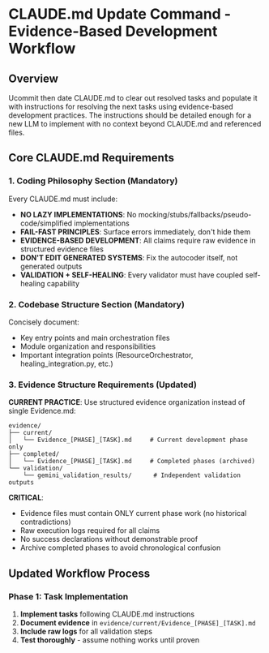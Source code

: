 # CLAUDE.md Update Command - Evidence-Based Development Workflow

## Overview
Ucommit then date CLAUDE.md to clear out resolved tasks and populate it with instructions for resolving the next tasks using evidence-based development practices. The instructions should be detailed enough for a new LLM to implement with no context beyond CLAUDE.md and referenced files.

## Core CLAUDE.md Requirements

### 1. Coding Philosophy Section (Mandatory)
Every CLAUDE.md must include:
- **NO LAZY IMPLEMENTATIONS**: No mocking/stubs/fallbacks/pseudo-code/simplified implementations
- **FAIL-FAST PRINCIPLES**: Surface errors immediately, don't hide them
- **EVIDENCE-BASED DEVELOPMENT**: All claims require raw evidence in structured evidence files
- **DON'T EDIT GENERATED SYSTEMS**: Fix the autocoder itself, not generated outputs
- **VALIDATION + SELF-HEALING**: Every validator must have coupled self-healing capability

### 2. Codebase Structure Section (Mandatory)  
Concisely document:
- Key entry points and main orchestration files
- Module organization and responsibilities
- Important integration points (ResourceOrchestrator, healing_integration.py, etc.)

### 3. Evidence Structure Requirements (Updated)
**CURRENT PRACTICE**: Use structured evidence organization instead of single Evidence.md:

```
evidence/
├── current/
│   └── Evidence_[PHASE]_[TASK].md     # Current development phase only
├── completed/  
│   └── Evidence_[PHASE]_[TASK].md     # Completed phases (archived)
└── validation/
    └── gemini_validation_results/      # Independent validation outputs
```

**CRITICAL**: 
- Evidence files must contain ONLY current phase work (no historical contradictions)
- Raw execution logs required for all claims
- No success declarations without demonstrable proof
- Archive completed phases to avoid chronological confusion

## Updated Workflow Process

### Phase 1: Task Implementation
1. **Implement tasks** following CLAUDE.md instructions
2. **Document evidence** in `evidence/current/Evidence_[PHASE]_[TASK].md`
3. **Include raw logs** for all validation steps
4. **Test thoroughly** - assume nothing works until proven

